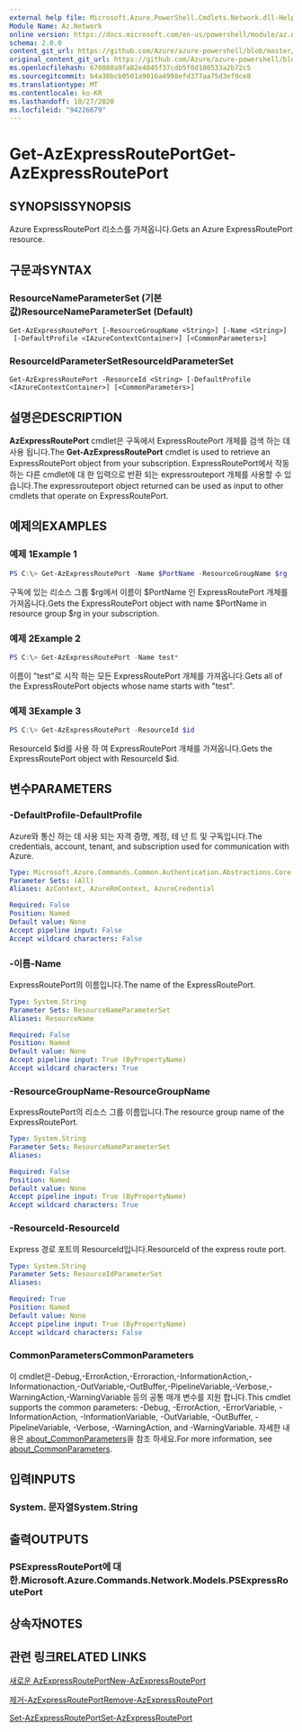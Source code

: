 ```yaml
---
external help file: Microsoft.Azure.PowerShell.Cmdlets.Network.dll-Help.xml
Module Name: Az.Network
online version: https://docs.microsoft.com/en-us/powershell/module/az.network/get-azexpressrouteport
schema: 2.0.0
content_git_url: https://github.com/Azure/azure-powershell/blob/master/src/Network/Network/help/Get-AzExpressRoutePort.md
original_content_git_url: https://github.com/Azure/azure-powershell/blob/master/src/Network/Network/help/Get-AzExpressRoutePort.md
ms.openlocfilehash: 670880a9fa82e4845f37cdb5f0d108533a2b72c5
ms.sourcegitcommit: b4a38bcb0501a9016a4998efd377aa75d3ef9ce8
ms.translationtype: MT
ms.contentlocale: ko-KR
ms.lasthandoff: 10/27/2020
ms.locfileid: "94226679"
---
```

# <span data-ttu-id="ef580-101">Get-AzExpressRoutePort</span><span class="sxs-lookup"><span data-stu-id="ef580-101">Get-AzExpressRoutePort</span></span>

## <span data-ttu-id="ef580-102">SYNOPSIS</span><span class="sxs-lookup"><span data-stu-id="ef580-102">SYNOPSIS</span></span>
<span data-ttu-id="ef580-103">Azure ExpressRoutePort 리소스를 가져옵니다.</span><span class="sxs-lookup"><span data-stu-id="ef580-103">Gets an Azure ExpressRoutePort resource.</span></span>

## <span data-ttu-id="ef580-104">구문과</span><span class="sxs-lookup"><span data-stu-id="ef580-104">SYNTAX</span></span>

### <span data-ttu-id="ef580-105">ResourceNameParameterSet (기본값)</span><span class="sxs-lookup"><span data-stu-id="ef580-105">ResourceNameParameterSet (Default)</span></span>
```
Get-AzExpressRoutePort [-ResourceGroupName <String>] [-Name <String>]
 [-DefaultProfile <IAzureContextContainer>] [<CommonParameters>]
```

### <span data-ttu-id="ef580-106">ResourceIdParameterSet</span><span class="sxs-lookup"><span data-stu-id="ef580-106">ResourceIdParameterSet</span></span>
```
Get-AzExpressRoutePort -ResourceId <String> [-DefaultProfile <IAzureContextContainer>] [<CommonParameters>]
```

## <span data-ttu-id="ef580-107">설명은</span><span class="sxs-lookup"><span data-stu-id="ef580-107">DESCRIPTION</span></span>
<span data-ttu-id="ef580-108">**AzExpressRoutePort** cmdlet은 구독에서 ExpressRoutePort 개체를 검색 하는 데 사용 됩니다.</span><span class="sxs-lookup"><span data-stu-id="ef580-108">The **Get-AzExpressRoutePort** cmdlet is used to retrieve an ExpressRoutePort object from your subscription.</span></span> <span data-ttu-id="ef580-109">ExpressRoutePort에서 작동 하는 다른 cmdlet에 대 한 입력으로 반환 되는 expressrouteport 개체를 사용할 수 있습니다.</span><span class="sxs-lookup"><span data-stu-id="ef580-109">The expressrouteport object returned can be used as input to other cmdlets that operate on ExpressRoutePort.</span></span>

## <span data-ttu-id="ef580-110">예제의</span><span class="sxs-lookup"><span data-stu-id="ef580-110">EXAMPLES</span></span>

### <span data-ttu-id="ef580-111">예제 1</span><span class="sxs-lookup"><span data-stu-id="ef580-111">Example 1</span></span>
```powershell
PS C:\> Get-AzExpressRoutePort -Name $PortName -ResourceGroupName $rg
```

<span data-ttu-id="ef580-112">구독에 있는 리소스 그룹 $rg에서 이름이 $PortName 인 ExpressRoutePort 개체를 가져옵니다.</span><span class="sxs-lookup"><span data-stu-id="ef580-112">Gets the ExpressRoutePort object with name $PortName in resource group $rg in your subscription.</span></span>

### <span data-ttu-id="ef580-113">예제 2</span><span class="sxs-lookup"><span data-stu-id="ef580-113">Example 2</span></span>
```powershell
PS C:\> Get-AzExpressRoutePort -Name test*
```

<span data-ttu-id="ef580-114">이름이 "test"로 시작 하는 모든 ExpressRoutePort 개체를 가져옵니다.</span><span class="sxs-lookup"><span data-stu-id="ef580-114">Gets all of the ExpressRoutePort objects whose name starts with "test".</span></span>

### <span data-ttu-id="ef580-115">예제 3</span><span class="sxs-lookup"><span data-stu-id="ef580-115">Example 3</span></span>
```powershell
PS C:\> Get-AzExpressRoutePort -ResourceId $id
```

<span data-ttu-id="ef580-116">ResourceId $id를 사용 하 여 ExpressRoutePort 개체를 가져옵니다.</span><span class="sxs-lookup"><span data-stu-id="ef580-116">Gets the ExpressRoutePort object with ResourceId $id.</span></span> 

## <span data-ttu-id="ef580-117">변수</span><span class="sxs-lookup"><span data-stu-id="ef580-117">PARAMETERS</span></span>

### <span data-ttu-id="ef580-118">-DefaultProfile</span><span class="sxs-lookup"><span data-stu-id="ef580-118">-DefaultProfile</span></span>
<span data-ttu-id="ef580-119">Azure와 통신 하는 데 사용 되는 자격 증명, 계정, 테 넌 트 및 구독입니다.</span><span class="sxs-lookup"><span data-stu-id="ef580-119">The credentials, account, tenant, and subscription used for communication with Azure.</span></span>

```yaml
Type: Microsoft.Azure.Commands.Common.Authentication.Abstractions.Core.IAzureContextContainer
Parameter Sets: (All)
Aliases: AzContext, AzureRmContext, AzureCredential

Required: False
Position: Named
Default value: None
Accept pipeline input: False
Accept wildcard characters: False
```

### <span data-ttu-id="ef580-120">-이름</span><span class="sxs-lookup"><span data-stu-id="ef580-120">-Name</span></span>
<span data-ttu-id="ef580-121">ExpressRoutePort의 이름입니다.</span><span class="sxs-lookup"><span data-stu-id="ef580-121">The name of the ExpressRoutePort.</span></span>

```yaml
Type: System.String
Parameter Sets: ResourceNameParameterSet
Aliases: ResourceName

Required: False
Position: Named
Default value: None
Accept pipeline input: True (ByPropertyName)
Accept wildcard characters: True
```

### <span data-ttu-id="ef580-122">-ResourceGroupName</span><span class="sxs-lookup"><span data-stu-id="ef580-122">-ResourceGroupName</span></span>
<span data-ttu-id="ef580-123">ExpressRoutePort의 리소스 그룹 이름입니다.</span><span class="sxs-lookup"><span data-stu-id="ef580-123">The resource group name of the ExpressRoutePort.</span></span>

```yaml
Type: System.String
Parameter Sets: ResourceNameParameterSet
Aliases:

Required: False
Position: Named
Default value: None
Accept pipeline input: True (ByPropertyName)
Accept wildcard characters: True
```

### <span data-ttu-id="ef580-124">-ResourceId</span><span class="sxs-lookup"><span data-stu-id="ef580-124">-ResourceId</span></span>
<span data-ttu-id="ef580-125">Express 경로 포트의 ResourceId입니다.</span><span class="sxs-lookup"><span data-stu-id="ef580-125">ResourceId of the express route port.</span></span>

```yaml
Type: System.String
Parameter Sets: ResourceIdParameterSet
Aliases:

Required: True
Position: Named
Default value: None
Accept pipeline input: True (ByPropertyName)
Accept wildcard characters: False
```

### <span data-ttu-id="ef580-126">CommonParameters</span><span class="sxs-lookup"><span data-stu-id="ef580-126">CommonParameters</span></span>
<span data-ttu-id="ef580-127">이 cmdlet은-Debug,-ErrorAction,-Erroraction,-InformationAction,-Informationaction,-OutVariable,-OutBuffer,-PipelineVariable,-Verbose,-WarningAction,-WarningVariable 등의 공통 매개 변수를 지원 합니다.</span><span class="sxs-lookup"><span data-stu-id="ef580-127">This cmdlet supports the common parameters: -Debug, -ErrorAction, -ErrorVariable, -InformationAction, -InformationVariable, -OutVariable, -OutBuffer, -PipelineVariable, -Verbose, -WarningAction, and -WarningVariable.</span></span> <span data-ttu-id="ef580-128">자세한 내용은 [about_CommonParameters](http://go.microsoft.com/fwlink/?LinkID=113216)을 참조 하세요.</span><span class="sxs-lookup"><span data-stu-id="ef580-128">For more information, see [about_CommonParameters](http://go.microsoft.com/fwlink/?LinkID=113216).</span></span>

## <span data-ttu-id="ef580-129">입력</span><span class="sxs-lookup"><span data-stu-id="ef580-129">INPUTS</span></span>

### <span data-ttu-id="ef580-130">System. 문자열</span><span class="sxs-lookup"><span data-stu-id="ef580-130">System.String</span></span>

## <span data-ttu-id="ef580-131">출력</span><span class="sxs-lookup"><span data-stu-id="ef580-131">OUTPUTS</span></span>

### <span data-ttu-id="ef580-132">PSExpressRoutePort에 대 한.</span><span class="sxs-lookup"><span data-stu-id="ef580-132">Microsoft.Azure.Commands.Network.Models.PSExpressRoutePort</span></span>

## <span data-ttu-id="ef580-133">상속자</span><span class="sxs-lookup"><span data-stu-id="ef580-133">NOTES</span></span>

## <span data-ttu-id="ef580-134">관련 링크</span><span class="sxs-lookup"><span data-stu-id="ef580-134">RELATED LINKS</span></span>

[<span data-ttu-id="ef580-135">새로운 AzExpressRoutePort</span><span class="sxs-lookup"><span data-stu-id="ef580-135">New-AzExpressRoutePort</span></span>](./New-AzExpressRoutePort.md)

[<span data-ttu-id="ef580-136">제거-AzExpressRoutePort</span><span class="sxs-lookup"><span data-stu-id="ef580-136">Remove-AzExpressRoutePort</span></span>](./Remove-AzExpressRoutePort.md)

[<span data-ttu-id="ef580-137">Set-AzExpressRoutePort</span><span class="sxs-lookup"><span data-stu-id="ef580-137">Set-AzExpressRoutePort</span></span>](./Set-AzExpressRoutePort.md)
